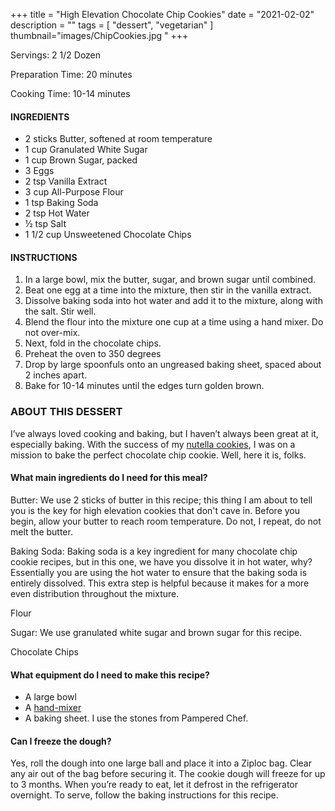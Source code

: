 +++
title = "High Elevation Chocolate Chip Cookies"
date = "2021-02-02"
description = ""
tags = [
    "dessert", 
    "vegetarian"
]
thumbnail="images/ChipCookies.jpg "
+++

Servings: 2 1/2 Dozen <!--more-->

Preparation Time: 20 minutes

Cooking Time: 10-14 minutes

#### INGREDIENTS 

* 2 sticks Butter, softened at room temperature 
* 1 cup Granulated White Sugar 
* 1 cup Brown Sugar, packed 
* 3 Eggs 
* 2 tsp Vanilla Extract 
* 3 cup All-Purpose Flour 
* 1 tsp Baking Soda 
* 2 tsp Hot Water 
* ½ tsp Salt 
* 1 1/2 cup Unsweetened Chocolate Chips 

#### INSTRUCTIONS 

1. In a large bowl, mix the butter, sugar, and brown sugar until combined. 
2. Beat one egg at a time into the mixture, then stir in the vanilla extract. 
3. Dissolve baking soda into hot water and add it to the mixture, along with the salt. Stir well. 
4. Blend the flour into the mixture one cup at a time using a hand mixer. Do not over-mix. 
5. Next, fold in the chocolate chips. 
6. Preheat the oven to 350 degrees
7. Drop by large spoonfuls onto an ungreased baking sheet, spaced about 2 inches apart. 
8. Bake for 10-14 minutes until the edges turn golden brown. 

### ABOUT THIS DESSERT

I’ve always loved cooking and baking, but I haven’t always been great at it, especially baking. With the success of my [nutella cookies](https://www.jamilghar.com/recipe/nutella_cookies/), I was on a mission to bake the perfect chocolate chip cookie. Well, here it is, folks. 

#### What main ingredients do I need for this meal?

Butter: We use 2 sticks of butter in this recipe; this thing I am about to tell you is the key for high elevation cookies that don't cave in. Before you begin, allow your butter to reach room temperature. Do not, I repeat, do not melt the butter. 

Baking Soda: Baking soda is a key ingredient for many chocolate chip cookie recipes, but in this one, we have you dissolve it in hot water, why? Essentially you are using the hot water to ensure that the baking soda is entirely dissolved. This extra step is helpful because it makes for a more even distribution throughout the mixture.

Flour 

Sugar: We use granulated white sugar and brown sugar for this recipe. 

Chocolate Chips

#### What equipment do I need to make this recipe?

* A large bowl
* A [hand-mixer](https://amzn.to/3rRtUs2)
* A baking sheet. I use the stones from Pampered Chef. 

#### Can I freeze the dough?
Yes, roll the dough into one large ball and place it into a Ziploc bag. Clear any air out of the bag before securing it. The cookie dough will freeze for up to 3 months. When you’re ready to eat, let it defrost in the refrigerator overnight. To serve, follow the baking instructions for this recipe.
